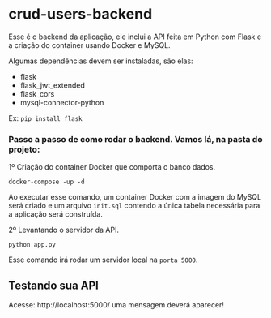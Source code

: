 # crud-users-backend

Esse é o backend da aplicação, ele inclui a API feita em Python com Flask e a criação do container usando Docker e MySQL.

Algumas dependências devem ser instaladas, são elas:

- flask
- flask_jwt_extended
- flask_cors
- mysql-connector-python

Ex: `pip install flask`

### Passo a passo de como rodar o backend. Vamos lá, na pasta do projeto:

1º Criação do container Docker que comporta o banco dados.

```docker-compose -up -d```

Ao executar esse comando, um container Docker com a imagem do MySQL será criado e um arquivo `init.sql` contendo a única tabela necessária para a aplicação será construída.

2º Levantando o servidor da API.

`python app.py`

Esse comando irá rodar um servidor local na `porta 5000`.

## Testando sua API

Acesse: http://localhost:5000/ uma mensagem deverá aparecer!

